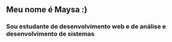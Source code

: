 ## Meu nome é Maysa :)
### Sou estudante de desenvolvimento web e de análise e desenvolvimento de sistemas 


